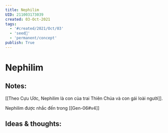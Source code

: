 ```yaml
---
title: Nephilim
UID: 211003173039
created: 03-Oct-2021
tags:
  - '#created/2021/Oct/03'
  - 'seed🥜'
  - 'permanent/concept'
publish: True
---
```

# Nephilim

## Notes:
[[Theo Cựu Ước, Nephilim là con của trai Thiên Chúa và con gái loài người]]. 

Nephilim được nhắc đến trong [[Gen-06#v4]]

## Ideas & thoughts:
